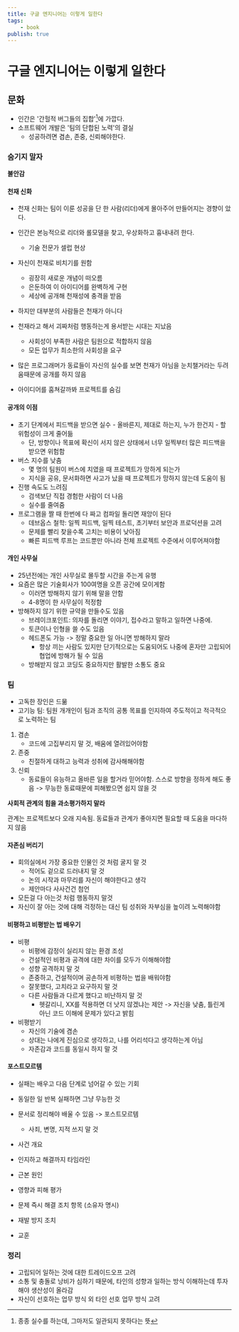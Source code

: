 ```yaml
---
title: 구글 엔지니어는 이렇게 일한다
tags:
    - book
publish: true
---
```


# 구글 엔지니어는 이렇게 일한다

## 문화

- 인간은 '간헐적 버그들의 집합'[^1]에 가깝다.
- 소프트웨어 개발은 '팀의 단합된 노력'의 결실
  - 성공하려면 겸손, 존중, 신뢰해야한다.

[^1]: 종종 실수를 하는데, 그마저도 일관되지 못하다는 뜻

### 숨기지 말자

**불안감**

#### 천재 신화

- 천재 신화는 팀이 이룬 성공을 단 한 사람(리더)에게 몰아주어 만들어지는 경향이 았다.
- 인간은 본능적으로 리더와 롤모델을 찾고, 우상화하고 흉내내려 한다.
  - 기술 전문가 셀럽 현상
- 자신이 천재로 비치기를 원함
  - 굉장히 새로운 개념이 떠오름
  - 은둔하여 이 아이디어를 완벽하게 구현
  - 세상에 공개해 천재성에 충격을 받음
- 하지만 대부분의 사람들은 천재가 아니다
- 천재라고 해서 괴짜처럼 행동하는게 용서받는 시대는 지났음
  - 사회성이 부족한 사람은 팀원으로 적합하지 않음
  - 모든 업무가 최소한의 사회성을 요구

- 많은 프로그래머가 동료들이 자신의 실수를 보면 천재가 아님을 눈치챌거라는 두려움때문에 공개를 하지 않음
- 아이디어를 훔쳐갈까봐 프로젝트를 숨김

#### 공개의 이점

- 초기 단계에서 피드백을 받으면 실수 - 올바른지, 제대로 하는지, 누가 한건지 - 할 위험성이 크게 줄어듦
  - 단, 방향이나 목표에 확신이 서지 않은 상태에서 너무 일찍부터 많은 피드백을 받으면 위험함
- 버스 지수를 낮춤
  - 몇 명의 팀원이 버스에 치였을 때 프로젝트가 망하게 되는가
  - 지식을 공유, 문서화하면 사고가 났을 때 프로젝트가 망하지 않는데 도움이 됨
- 진행 속도도 느려짐
  - 검색보단 직접 경험한 사람이 더 나음
  - 실수를 줄여줌
- 프로그램을 짤 때 한번에 다 짜고 컴파일 돌리면 재앙이 된다
  - 데브옵스 철학: 일찍 피드백, 일찍 테스트, 초기부터 보안과 프로덕션을 고려
  - 문제를 빨리 찾을수록 고치는 비용이 낮아짐
  - 빠른 피드백 루프는 코드뿐만 아니라 전체 프로젝트 수준에서 이루어져야함

#### 개인 사무실

- 25년전에는 개인 사무실로 몰두할 시간을 주는게 유행
- 요즘은 많은 기술회사가 100여명을 오픈 공간에 모이게함
  - 이러면 방해하지 않기 위해 말을 안함
  - 4-8명이 한 사무실이 적정함
- 방해하지 않기 위한 규약을 만들수도 있음
  - 브레이크포인트: 의자를 돌리면 이야기, 접수라고 말하고 일하면 나중에.
  - 토큰이나 인형을 쓸 수도 있음
  - 헤드폰도 가능 -> 정말 중요한 일 아니면 방해하지 말라
    - 항상 끼는 사람도 있지만 단기적으로는 도움되어도 나중에 혼자만 고립되어 협업에 방해가 될 수 있음
  - 방해받지 않고 코딩도 중요하지만 활발한 소통도 중요

### 팀

- 고독한 장인은 드묾
- 고기능 팀: 팀원 개개인이 팀과 조직의 공통 목표를 인지하여 주도적이고 적극적으로 노력하는 팀

1. 겸손
   - 코드에 고집부리지 말 것, 배움에 열려있어야함
2. 존중
   - 친절하게 대하고 능력과 성취에 감사해해야함
3. 신뢰
   - 동료들이 유능하고 올바른 일을 할거라 믿어야함. 스스로 방향을 정하게 해도 좋음 -> 무능한 동료때문에 피해봤으면 쉽지 않을 것

**사회적 관계의 힘을 과소평가하지 말라**

관계는 프로젝트보다 오래 지속됨. 동료들과 관계가 좋아지면 필요할 때 도움을 마다하지 않음

#### 자존심 버리기

- 회의실에서 가장 중요한 인물인 것 처럼 굴지 말 것
  - 적어도 겉으로 드러내지 말 것
  - 논의 시작과 마무리를 자신이 해야한다고 생각
  - 제안마다 사사건건 첨언
- 모든걸 다 아는것 처럼 행동하지 말것
- 자신이 잘 아는 것에 대해 걱정하는 대신 팀 성취와 자부심을 높이려 노력해야함

#### 비평하고 비평받는 법 배우기

- 비평
  - 비평에 감정이 실리지 않는 환경 조성
  - 건설적인 비평과 공격에 대한 차이를 모두가 이해해야함
  - 성향 공격하지 말 것
  - 존중하고, 건설적이며 공손하게 비평하는 법을 배워야함
  - 잘못했다, 고치라고 요구하지 말 것
  - 다른 사람들과 다르게 했다고 비난하지 말 것
    - 헷갈리니, XX를 적용하면 더 낫지 않겠냐는 제안 -> 자신을 낮춤, 틀린게 아닌 코드 이해에 문제가 있다고 밝힘
- 비평받기
  - 자신의 기술에 겸손
  - 상대는 나에게 진심으로 생각하고, 나를 어리석다고 생각하는게 아님
  - 자존감과 코드를 동일시 하지 말 것

#### 포스트모르템

- 실패는 배우고 다음 단계로 넘어갈 수 있는 기회
- 동일한 일 반복 실패하면 그냥 무능한 것
- 문서로 정리해야 배울 수 있음 -> 포스트모르템
  - 사죄, 변명, 지적 쓰지 말 것

- 사건 개요
- 인지하고 해결까지 타임라인
- 근본 원인
- 영향과 피해 평가
- 문제 즉시 해결 조치 항목 (소유자 명시)
- 재발 방지 조치
- 교훈

### 정리

- 고립되어 일하는 것에 대한 트레이드오프 고려
- 소통 및 충돌로 낭비가 심하기 때문에, 타인의 성향과 일하는 방식 이해하는데 투자해야 생산성이 올라감
- 자신이 선호하는 업무 방식 외 타인 선호 업무 방식 고려
